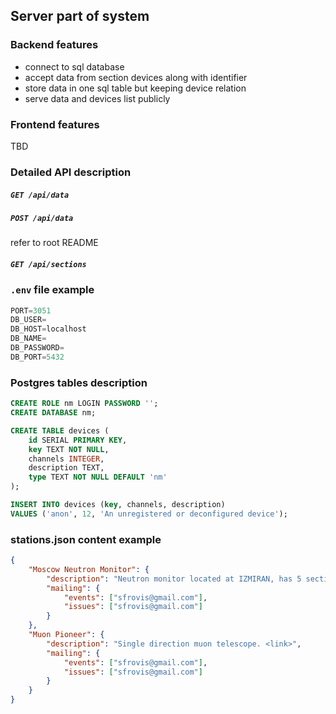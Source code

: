 ## Server part of system

### Backend features
+ connect to sql database
+ accept data from section devices along with identifier
+ store data in one sql table but keeping device relation
+ serve data and devices list publicly

### Frontend features
TBD

### Detailed API description

##### `GET /api/data`

##### `POST /api/data`

refer to root README

##### `GET /api/sections`

### `.env` file example
```py
PORT=3051
DB_USER=
DB_HOST=localhost
DB_NAME=
DB_PASSWORD=
DB_PORT=5432
```

### Postgres tables description

```sql
CREATE ROLE nm LOGIN PASSWORD '';
CREATE DATABASE nm;

CREATE TABLE devices (
	id SERIAL PRIMARY KEY,
	key TEXT NOT NULL,
	channels INTEGER,
	description TEXT,
	type TEXT NOT NULL DEFAULT 'nm'
);

INSERT INTO devices (key, channels, description)
VALUES ('anon', 12, 'An unregistered or deconfigured device');
```

### stations.json content example

```json
{
	"Moscow Neutron Monitor": {
		"description": "Neutron monitor located at IZMIRAN, has 5 sections, 6 channels in each. <link>",
		"mailing": {
			"events": ["sfrovis@gmail.com"],
			"issues": ["sfrovis@gmail.com"]
		}
	},
	"Muon Pioneer": {
		"description": "Single direction muon telescope. <link>",
		"mailing": {
			"events": ["sfrovis@gmail.com"],
			"issues": ["sfrovis@gmail.com"]
		}
	}
}
```

